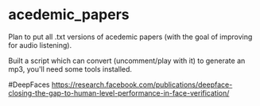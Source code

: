 # acedemic_papers

Plan to put all .txt versions of acedemic papers (with the goal of improving for audio listening).


Built a script which can convert (uncomment/play with it) to generate an mp3, you'll need some tools installed.


#DeepFaces
https://research.facebook.com/publications/deepface-closing-the-gap-to-human-level-performance-in-face-verification/

